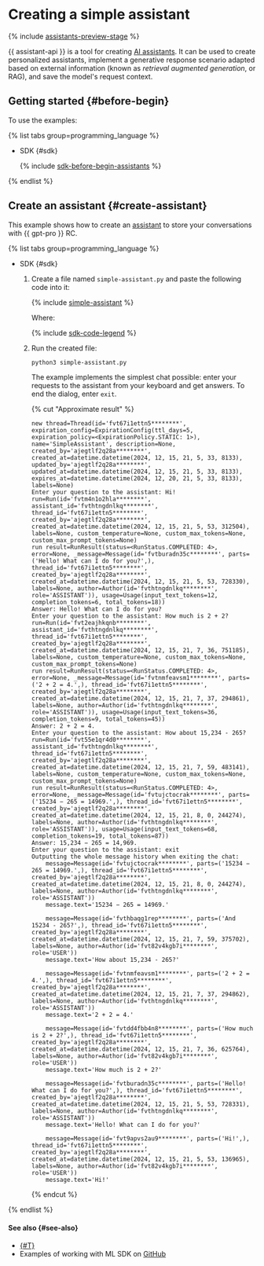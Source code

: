 # Creating a simple assistant

{% include [assistants-preview-stage](../../../_includes/foundation-models/assistants-preview-stage.md) %}

{{ assistant-api }} is a tool for creating [AI assistants](../../concepts/assistant/index.md). It can be used to create personalized assistants, implement a generative response scenario adapted based on external information (known as _retrieval augmented generation_, or RAG), and save the model's request context.

## Getting started {#before-begin}

To use the examples:

{% list tabs group=programming_language %}

- SDK {#sdk}

  {% include [sdk-before-begin-assistants](../../../_includes/foundation-models/sdk-before-begin-assistants.md) %}

{% endlist %}

## Create an assistant {#create-assistant}

This example shows how to create an [assistant](../../concepts/assistant/index.md) to store your conversations with {{ gpt-pro }} RC.

{% list tabs group=programming_language %}

- SDK {#sdk}

  1. Create a file named `simple-assistant.py` and paste the following code into it:

      {% include [simple-assistant](../../../_includes/foundation-models/examples/simple-assistant.md) %}

      Where:

      {% include [sdk-code-legend](../../../_includes/foundation-models/examples/sdk-code-legend.md) %}

  1. Run the created file:

      ```bash
      python3 simple-assistant.py
      ```

      The example implements the simplest chat possible: enter your requests to the assistant from your keyboard and get answers. To end the dialog, enter `exit`.

      {% cut "Approximate result" %}

      ```text
      new thread=Thread(id='fvt67i1ettn5********', expiration_config=ExpirationConfig(ttl_days=5, expiration_policy=<ExpirationPolicy.STATIC: 1>), name='SimpleAssistant', description=None, created_by='ajegtlf2q28a********', created_at=datetime.datetime(2024, 12, 15, 21, 5, 33, 8133), updated_by='ajegtlf2q28a********', updated_at=datetime.datetime(2024, 12, 15, 21, 5, 33, 8133), expires_at=datetime.datetime(2024, 12, 20, 21, 5, 33, 8133), labels=None)
      Enter your question to the assistant: Hi!
      run=Run(id='fvtm4n1o2hla********', assistant_id='fvthtngdnlkq********', thread_id='fvt67i1ettn5********', created_by='ajegtlf2q28a********', created_at=datetime.datetime(2024, 12, 15, 21, 5, 53, 312504), labels=None, custom_temperature=None, custom_max_tokens=None, custom_max_prompt_tokens=None)
      run result=RunResult(status=<RunStatus.COMPLETED: 4>, error=None, _message=Message(id='fvtburadn35c********', parts=('Hello! What can I do for you?',), thread_id='fvt67i1ettn5********', created_by='ajegtlf2q28a********', created_at=datetime.datetime(2024, 12, 15, 21, 5, 53, 728330), labels=None, author=Author(id='fvthtngdnlkq********', role='ASSISTANT')), usage=Usage(input_text_tokens=12, completion_tokens=6, total_tokens=18))
      Answer: Hello! What can I do for you?
      Enter your question to the assistant: How much is 2 + 2?
      run=Run(id='fvt2eajhkqnb********', assistant_id='fvthtngdnlkq********', thread_id='fvt67i1ettn5********', created_by='ajegtlf2q28a********', created_at=datetime.datetime(2024, 12, 15, 21, 7, 36, 751185), labels=None, custom_temperature=None, custom_max_tokens=None, custom_max_prompt_tokens=None)
      run result=RunResult(status=<RunStatus.COMPLETED: 4>, error=None, _message=Message(id='fvtnmfeavsm1********', parts=('2 + 2 = 4.',), thread_id='fvt67i1ettn5********', created_by='ajegtlf2q28a********', created_at=datetime.datetime(2024, 12, 15, 21, 7, 37, 294861), labels=None, author=Author(id='fvthtngdnlkq********', role='ASSISTANT')), usage=Usage(input_text_tokens=36, completion_tokens=9, total_tokens=45))
      Answer: 2 + 2 = 4.
      Enter your question to the assistant: How about 15,234 - 265?
      run=Run(id='fvt55e1qr4d0********', assistant_id='fvthtngdnlkq********', thread_id='fvt67i1ettn5********', created_by='ajegtlf2q28a********', created_at=datetime.datetime(2024, 12, 15, 21, 7, 59, 483141), labels=None, custom_temperature=None, custom_max_tokens=None, custom_max_prompt_tokens=None)
      run result=RunResult(status=<RunStatus.COMPLETED: 4>, error=None, _message=Message(id='fvtujctocrak********', parts=('15234 − 265 = 14969.',), thread_id='fvt67i1ettn5********', created_by='ajegtlf2q28a********', created_at=datetime.datetime(2024, 12, 15, 21, 8, 0, 244274), labels=None, author=Author(id='fvthtngdnlkq********', role='ASSISTANT')), usage=Usage(input_text_tokens=68, completion_tokens=19, total_tokens=87))
      Answer: 15,234 − 265 = 14,969.
      Enter your question to the assistant: exit
      Outputting the whole message history when exiting the chat:
          message=Message(id='fvtujctocrak********', parts=('15234 − 265 = 14969.',), thread_id='fvt67i1ettn5********', created_by='ajegtlf2q28a********', created_at=datetime.datetime(2024, 12, 15, 21, 8, 0, 244274), labels=None, author=Author(id='fvthtngdnlkq********', role='ASSISTANT'))
          message.text='15234 − 265 = 14969.'

          message=Message(id='fvthbaqg1rep********', parts=('And 15234 - 265?',), thread_id='fvt67i1ettn5********', created_by='ajegtlf2q28a********', created_at=datetime.datetime(2024, 12, 15, 21, 7, 59, 375702), labels=None, author=Author(id='fvt82v4kgb7i********', role='USER'))
          message.text='How about 15,234 - 265?'

          message=Message(id='fvtnmfeavsm1********', parts=('2 + 2 = 4.',), thread_id='fvt67i1ettn5********', created_by='ajegtlf2q28a********', created_at=datetime.datetime(2024, 12, 15, 21, 7, 37, 294862), labels=None, author=Author(id='fvthtngdnlkq********', role='ASSISTANT'))
          message.text='2 + 2 = 4.'

          message=Message(id='fvtdd4fbb4n8********', parts=('How much is 2 + 2?',), thread_id='fvt67i1ettn5********', created_by='ajegtlf2q28a********', created_at=datetime.datetime(2024, 12, 15, 21, 7, 36, 625764), labels=None, author=Author(id='fvt82v4kgb7i********', role='USER'))
          message.text='How much is 2 + 2?'

          message=Message(id='fvtburadn35c********', parts=('Hello! What can I do for you?',), thread_id='fvt67i1ettn5********', created_by='ajegtlf2q28a********', created_at=datetime.datetime(2024, 12, 15, 21, 5, 53, 728331), labels=None, author=Author(id='fvthtngdnlkq********', role='ASSISTANT'))
          message.text='Hello! What can I do for you?'

          message=Message(id='fvt9apvs2au9********', parts=('Hi!',), thread_id='fvt67i1ettn5********', created_by='ajegtlf2q28a********', created_at=datetime.datetime(2024, 12, 15, 21, 5, 53, 136965), labels=None, author=Author(id='fvt82v4kgb7i********', role='USER'))
          message.text='Hi!'
      ```

      {% endcut %}


{% endlist %}

#### See also {#see-also}

* [{#T}](./create-with-searchindex.md)
* Examples of working with ML SDK on [GitHub](https://github.com/yandex-cloud/yandex-cloud-ml-sdk/tree/master/examples/sync/assistants) 